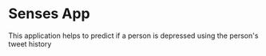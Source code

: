 # Senses App

This application helps to predict if a person is depressed using the person's tweet history

